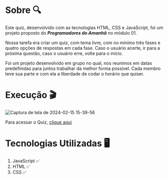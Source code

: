 # Sobre 🔍

Este quiz, desenvolvido com as tecnologias HTML, CSS e JavaScript, foi um projeto proposto do ***Programadores do Amanhã*** no módulo 01.

Nossa tarefa era criar um quiz, com tema livre, com no mínimo três fases e quatro opções de respostas em cada fase. Caso o usuário acerte, ir para a próxima questão,
caso o usuário erre, volte para o início.

Foi um projeto desenvolvido em grupo no qual, nos reunimos em datas predefinidas para juntos trabalhar da melhor forma possível. Cada membro teve sua parte e com ela 
a liberdade de codar o horário que quiser.

# Execução 🎬

![Captura de tela de 2024-02-15 15-39-56](https://github.com/edsonaraujoneto/quiz-projetofinal-m1-pda/assets/137104822/2108f8d1-d8a7-4e89-9ea0-aecbb8f7c048)


Para acessar o Quiz, [clique aqui](https://edsonaraujobr.github.io/quiz/)


# Tecnologias Utilizadas 🖥

1. JavaScript ✅
2. HTML ✅
3. CSS ✅










   




